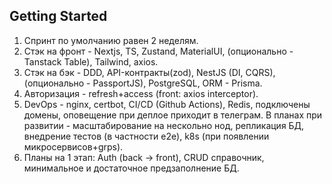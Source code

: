 ## Getting Started

1) Спринт по умолчанию равен 2 неделям.
2) Стэк на фронт - Nextjs, TS, Zustand, MaterialUI, (опционально - Tanstack Table), Tailwind, axios.
3) Стэк на бэк - DDD, API-контракты(zod), NestJS (DI, CQRS), (опционально - PassportJS), PostgreSQL, ORM - Prisma.
4) Авторизация - refresh+access (front: axios interceptor).
5) DevOps - nginx, certbot, CI/CD (Github Actions), Redis, подключены домены, оповещение при деплое приходит в телеграм. В планах при развитии - масштабирование на нескольно нод, репликация БД, внедрение тестов (в частности e2e), k8s (при появлении микросервисов+grps).
6) Планы на 1 этап: Auth (back -> front), CRUD справочник, минимальное и достаточное предзаполнение БД.
